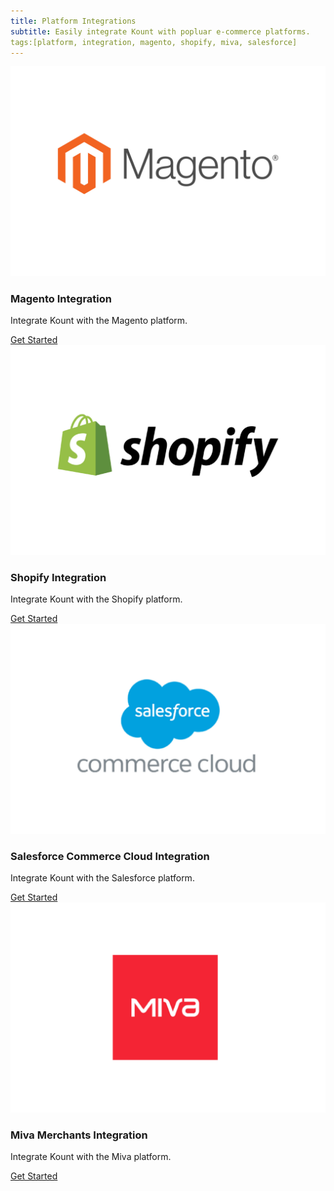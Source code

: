 ```yaml
---
title: Platform Integrations
subtitle: Easily integrate Kount with popluar e-commerce platforms. 
tags:[platform, integration, magento, shopify, miva, salesforce]
---
```


<div class="uk-card uk-card-small uk-card-hover uk-card-default uk-grid-collapse uk-child-width-1-2@s uk-margin" uk-grid>
    <div class="uk-card-media-left uk-cover-container">
        <img src="/uploads/Magento-card-1-01.jpg" alt="" uk-cover>
        <canvas width="600" height="400"></canvas>
    </div>
    <div>
        <div class="uk-card-body">
            <h3 class="uk-card-title">Magento Integration</h3>
            <p>Integrate Kount with the Magento platform.</p>
            <a href="https://getuikit.com/docs/tab" class="uk-button uk-button-default">Get Started</a>
        </div>
    </div>
</div>

<div class="uk-card uk-card-small uk-card-hover uk-card-default uk-grid-collapse uk-child-width-1-2@s uk-margin" uk-grid>
    <div class="uk-flex-last@s uk-card-media-right uk-cover-container">
        <img src="/uploads/shopify-card-01.jpg" alt="" uk-cover>
        <canvas width="600" height="400"></canvas>
    </div>
    <div>
        <div class="uk-card-body">
            <h3 class="uk-card-title">Shopify Integration</h3>
            <p>Integrate Kount with the Shopify platform.</p>
            <a href="https://getuikit.com/docs/tab" class="uk-button uk-button-default">Get Started</a>
        </div>
    </div>
</div>

<div class="uk-card uk-card-small uk-card-hover uk-card-default uk-grid-collapse uk-child-width-1-2@s uk-margin" uk-grid>
    <div class="uk-card-media-left uk-cover-container">
        <img src="/uploads/sfcc-card-01.jpg" alt="" uk-cover>
        <canvas width="600" height="400"></canvas>
    </div>
    <div>
        <div class="uk-card-body">
            <h3 class="uk-card-title">Salesforce Commerce Cloud Integration</h3>
            <p>Integrate Kount with the Salesforce platform.</p>
            <a href="https://getuikit.com/docs/tab" class="uk-button uk-button-default">Get Started</a>
        </div>
    </div>
</div>

<div class="uk-card uk-card-small uk-card-hover uk-card-default uk-grid-collapse uk-child-width-1-2@s uk-margin" uk-grid>
    <div class="uk-flex-last@s uk-card-media-right uk-cover-container">
        <img src="/uploads/miva-card-01.jpg" alt="" uk-cover>
        <canvas width="600" height="400"></canvas>
    </div>
    <div>
        <div class="uk-card-body">
            <h3 class="uk-card-title">Miva Merchants Integration</h3>
            <p>Integrate Kount with the Miva platform.</p>
            <a href="https://getuikit.com/docs/tab" class="uk-button uk-button-default">Get Started</a>
        </div>
    </div>
</div>
